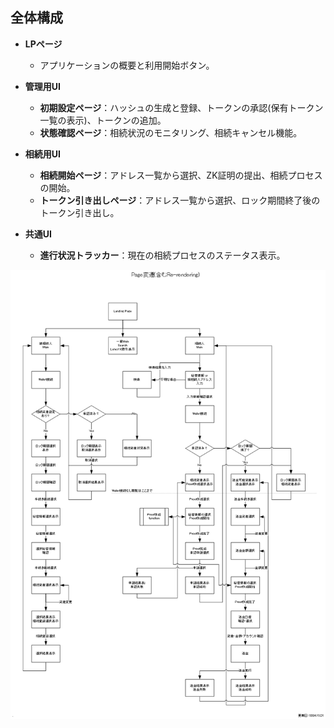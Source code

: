 ## 全体構成

- **LPページ**
  - アプリケーションの概要と利用開始ボタン。

- **管理用UI**
  - **初期設定ページ**：ハッシュの生成と登録、トークンの承認(保有トークン一覧の表示)、トークンの追加。
  - **状態確認ページ**：相続状況のモニタリング、相続キャンセル機能。

- **相続用UI**
  - **相続開始ページ**：アドレス一覧から選択、ZK証明の提出、相続プロセスの開始。
  - **トークン引き出しページ**：アドレス一覧から選択、ロック期間終了後のトークン引き出し。

- **共通UI**
  - **進行状況トラッカー**：現在の相続プロセスのステータス表示。

![フロントエンド設計図](Page.png)
